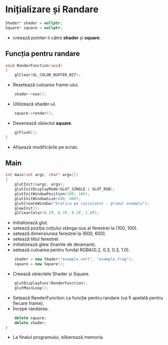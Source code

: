 # Inițializare și Randare

```cpp
Shader* shader = nullptr;
Square* square = nullptr;
```
- creează pointer-ii către **shader** și **square**.

## Funcția pentru randare

```cpp
void RenderFunction(void)
{
	glClear(GL_COLOR_BUFFER_BIT);   
```
- Resetează culoarea frame-ului.
```cpp
	shader->use();
```
- Utilizează shader-ul.
```cpp
	square->render();
```
- Desenează obiectul **square**.
```cpp
	glFlush();
}
```
- Afișează modificările pe ecran.

## Main
```cpp
int main(int argc, char* argv[])
{
	glutInit(&argc, argv);
	glutInitDisplayMode(GLUT_SINGLE | GLUT_RGB);
	glutInitWindowPosition(100, 100);
	glutInitWindowSize(600, 600);
	glutCreateWindow("Grafica pe calculator - primul exemplu");
	glewInit();
	glClearColor(0.2f, 0.3f, 0.3f, 1.0f);
```
- Initializează glut.
- setează poziția colțului stânga-sus al ferestrei la (100, 100).
- setează dimensiunea ferestrei la (600, 600).
- setează titlul ferestrei.
- initializează glew (înainte de desenare).
- setează culoarea pentru fundal RGBA(0.2, 0.3, 0.3, 1.0).

```cpp
	shader = new Shader("example.vert", "example.frag");
	square = new Square();
```
- Creează obiectele Shader și Square.

```cpp
	glutDisplayFunc(RenderFunction);
	glutMainLoop();
```
- Setează RenderFunction ca funcție pentru randare (va fi apelată pentru fiecare frame).
- Începe randarea.

```cpp
	delete square;
	delete shader;
}
```
- La finalul programului, eliberează memoria.
